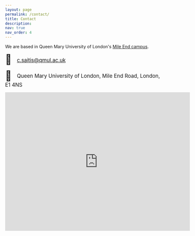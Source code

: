 ```yaml
---
layout: page
permalink: /contact/
title: Contact
description:
nav: true
nav_order: 4
---
```


We are based in Queen Mary University of London's [Mile End campus](https://www.qmul.ac.uk/about/howtofindus/mileend/index.html).

<span style="font-size: xx-large; padding-right: 10pt;">📨</span> <span style="font-size: larger; vertical-align: 16%; height: 100%;">[c.saitis@qmul.ac.uk](mailto:c.saitis@qmul.ac.uk)</span>

<span style="font-size: xx-large; padding-right: 10pt;">📌</span> <span style="font-size: larger; vertical-align: 25%; height: 100%;">Queen Mary University of London, Mile End Road, London, E1 4NS</span>

<div style="text-align: center"><iframe src="https://www.google.com/maps/embed?pb=!1m18!1m12!1m3!1d2482.40849239505!2d-0.04256854808755788!3d51.524067079537886!2m3!1f0!2f0!3f0!3m2!1i1024!2i768!4f13.1!3m3!1m2!1s0x48761d2f4ebb40dd%3A0xc0cca7de33120519!2sQueen+Mary+University+of+London!5e0!3m2!1sen!2suk!4v1539351975334" allowfullscreen="" width="600" height="450" style="border: none"></iframe></div>
